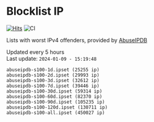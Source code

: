 # Blocklist IP

[![Hits](https://hits.seeyoufarm.com/api/count/incr/badge.svg?url=https%3A%2F%2Fgithub.com%2Fborestad%2Fblocklist-ip%2F&count_bg=%2379C83D&title_bg=%23555555&icon=&icon_color=%23E7E7E7&title=hits&edge_flat=false)](https://hits.seeyoufarm.com)  ![CI](https://img.shields.io/github/workflow/status/borestad/blocklist-ip/CI?style=flat-square)

Lists with worst IPv4 offenders, provided by [AbuseIPDB](https://www.abuseipdb.com/)

<!-- FOOTER-PLACEHOLDER -->
Updated every 5 hours<br>
Last update: `2024-01-09 - 15:19:48`
```
abuseipdb-s100-1d.ipset (25255 ip)
abuseipdb-s100-2d.ipset (29993 ip)
abuseipdb-s100-3d.ipset (32612 ip)
abuseipdb-s100-7d.ipset (39446 ip)
abuseipdb-s100-30d.ipset (59314 ip)
abuseipdb-s100-60d.ipset (82370 ip)
abuseipdb-s100-90d.ipset (105235 ip)
abuseipdb-s100-120d.ipset (130711 ip)
abuseipdb-s100-all.ipset (450027 ip)
```
